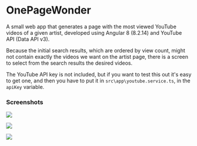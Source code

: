 # OnePageWonder

A small web app that generates a page with the most viewed YouTube videos of a given artist, developed using Angular 8 (8.2.14) and YouTube API (Data API v3).

Because the initial search results, which are ordered by view count, might not contain exactly the videos we want on the artist page, there is a screen to select from the search results the desired videos.

The YouTube API key is not included, but if you want to test this out it's easy to get one, and then you have to put it in `src\app\youtube.service.ts`, in the `apiKey` variable.

### Screenshots

![](https://i.imgur.com/S0azU8H.png)

![](https://i.imgur.com/osZXw3k.png)

![](https://i.imgur.com/RSmrj2L.png)
